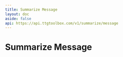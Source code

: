 ```yaml
---
title: Summarize Message
layout: doc
aside: false
api: https://api.ttgtoolbox.com/v1/summarize/message
---
```


<script setup>
import DividePage from '../../../components/DividerPage.vue'   
</script>

# Summarize Message
